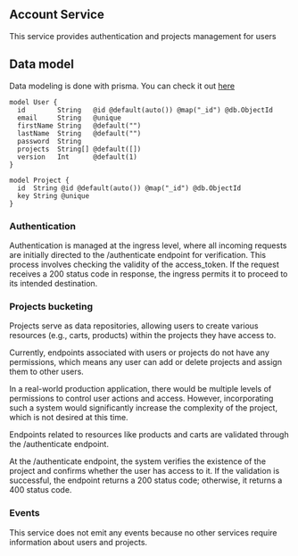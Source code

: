## Account Service

This service provides authentication and projects management for users

## Data model

Data modeling is done with prisma. You can check it out [here](/services/account/src/prisma/schema.prisma)

```prisma
model User {
  id        String   @id @default(auto()) @map("_id") @db.ObjectId
  email     String   @unique
  firstName String   @default("")
  lastName  String   @default("")
  password  String
  projects  String[] @default([])
  version   Int      @default(1)
}

model Project {
  id  String @id @default(auto()) @map("_id") @db.ObjectId
  key String @unique
}
```

### Authentication

Authentication is managed at the ingress level, where all incoming requests are initially directed to the /authenticate endpoint for verification. This process involves checking the validity of the access_token. If the request receives a 200 status code in response, the ingress permits it to proceed to its intended destination.

### Projects bucketing

Projects serve as data repositories, allowing users to create various resources (e.g., carts, products) within the projects they have access to.

Currently, endpoints associated with users or projects do not have any permissions, which means any user can add or delete projects and assign them to other users.

In a real-world production application, there would be multiple levels of permissions to control user actions and access. However, incorporating such a system would significantly increase the complexity of the project, which is not desired at this time.

Endpoints related to resources like products and carts are validated through the /authenticate endpoint.

At the /authenticate endpoint, the system verifies the existence of the project and confirms whether the user has access to it. If the validation is successful, the endpoint returns a 200 status code; otherwise, it returns a 400 status code.

### Events

This service does not emit any events because no other services require information about users and projects.
